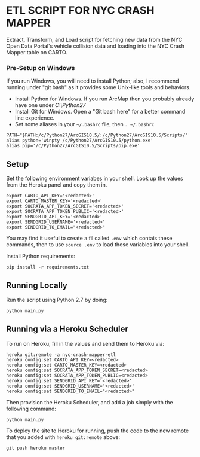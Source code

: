 # ETL SCRIPT FOR NYC CRASH MAPPER

Extract, Transform, and Load script for fetching new data from the NYC Open Data Portal's
vehicle collision data and loading into the NYC Crash Mapper table on CARTO.


### Pre-Setup on Windows

If you run Windows, you will need to install Python; also, I recommend running under "git bash" as it provides some Unix-like tools and behaviors.

* Install Python for Windows. If you run ArcMap then you probably already have one under *C:\Python27*
* Install Git for Windows. Open a "Git bash here" for a better command line experience.
* Set some aliases in your `~/.bashrc` file, then `. ~/.bashrc`
```
PATH="$PATH:/c/Python27/ArcGIS10.5/:/c/Python27/ArcGIS10.5/Scripts/"
alias python='winpty /c/Python27/ArcGIS10.5/python.exe'
alias pip='/c/Python27/ArcGIS10.5/Scripts/pip.exe'
```


## Setup

Set the following environment variabes in your shell. Look up the values from the Heroku panel and copy them in.

```
export CARTO_API_KEY='<redacted>'
export CARTO_MASTER_KEY='<redacted>'
export SOCRATA_APP_TOKEN_SECRET='<redacted>'
export SOCRATA_APP_TOKEN_PUBLIC='<redacted>'
export SENDGRID_API_KEY='<redacted>'
export SENDGRID_USERNAME='<redacted>'
export SENDGRID_TO_EMAIL="<redacted>"
```

You may find it useful to create a fil called `.env` which contais these commands, then to use `source .env` to load those variables into your shell.

Install Python requirements:

```
pip install -r requirements.txt
```


## Running Locally

Run the script using Python 2.7 by doing:

```
python main.py
```


## Running via a Heroku Scheduler

To run on Heroku, fill in the values and send them to Heroku via:

```
heroku git:remote -a nyc-crash-mapper-etl
heroku config:set CARTO_API_KEY=<redacted>
heroku config:set CARTO_MASTER_KEY=<redacted>
heroku config:set SOCRATA_APP_TOKEN_SECRET=<redacted>
heroku config:set SOCRATA_APP_TOKEN_PUBLIC=<redacted>
heroku config:set SENDGRID_API_KEY='<redacted>'
heroku config:set SENDGRID_USERNAME='<redacted>'
heroku config:set SENDGRID_TO_EMAIL="<redacted>"
```

Then provision the Heroku Scheduler, and add a job simply with the following command:

```
python main.py
```

To deploy the site to Heroku for running, push the code to the new remote that you added with `heroku git:remote` above:

```
git push heroku master
```
